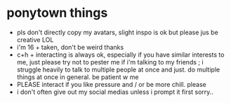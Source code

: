 # ponytown things

- pls don't directly copy my avatars, slight inspo is ok but please jus be creative LOL
- i'm 16 + taken, don't be weird thanks
- c+h + interacting is always ok, especially if you have similar interests to me, just please try not to pester me if i'm talking to my friends ; i struggle heavily to talk to multiple people at once and just. do multiple things at once in general. be patient w me
- PLEASE interact if you like pressure and / or be more chill. please
- i don't often give out my social medias unless i prompt it first sorry..
